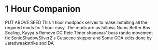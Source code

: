 # 1 Hour Companion
PUT ABOVE SEED
This 1 hour modpack serves to make installing all the required mods for 1 hour easy. 
The mods are as follows
Nums Better Bos Scaling, 
Kayya's Remove OC Pete Timer
shananas' boss rando movement fix
SonicShadowSilver2's Cutscene skipper
and Some GOA edits done by Jaredweakstrike and DA

